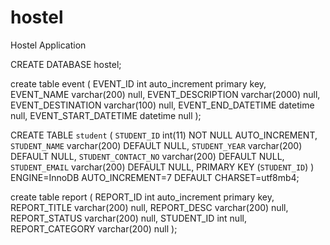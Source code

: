 # hostel
Hostel Application

CREATE DATABASE hostel;

create table event
(
	EVENT_ID int auto_increment
		primary key,
	EVENT_NAME varchar(200) null,
	EVENT_DESCRIPTION varchar(2000) null,
	EVENT_DESTINATION varchar(100) null,
	EVENT_END_DATETIME datetime null,
	EVENT_START_DATETIME datetime null
);

CREATE TABLE `student` (
  `STUDENT_ID` int(11) NOT NULL AUTO_INCREMENT,
  `STUDENT_NAME` varchar(200) DEFAULT NULL,
  `STUDENT_YEAR` varchar(200) DEFAULT NULL,
  `STUDENT_CONTACT_NO` varchar(200) DEFAULT NULL,
  `STUDENT_EMAIL` varchar(200) DEFAULT NULL,
  PRIMARY KEY (`STUDENT_ID`)
) ENGINE=InnoDB AUTO_INCREMENT=7 DEFAULT CHARSET=utf8mb4;

create table report
(
	REPORT_ID int auto_increment
		primary key,
	REPORT_TITLE varchar(200) null,
	REPORT_DESC varchar(200) null,
	REPORT_STATUS varchar(200) null,
    STUDENT_ID int null,
    REPORT_CATEGORY varchar(200) null
);
